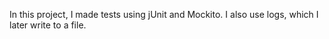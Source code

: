 In this project, I made tests using jUnit and Mockito. I also use logs, which I later write to a file.
